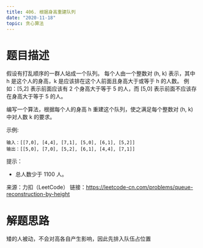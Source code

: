 ```yaml
---
title: 406. 根据身高重建队列
date: "2020-11-18"
topic: 贪心算法
---
```


# 题目描述

假设有打乱顺序的一群人站成一个队列。 每个人由一个整数对 (h, k) 表示，其中 h 是这个人的身高，k 是应该排在这个人前面且身高大于或等于 h 的人数。 例如：[5,2] 表示前面应该有 2 个身高大于等于 5 的人，而 [5,0] 表示前面不应该存在身高大于等于 5 的人。

编写一个算法，根据每个人的身高 h 重建这个队列，使之满足每个整数对 (h, k) 中对人数 k 的要求。


示例:

```
输入：[[7,0], [4,4], [7,1], [5,0], [6,1], [5,2]]
输出：[[5,0], [7,0], [5,2], [6,1], [4,4], [7,1]]
```

提示：

- 总人数少于 1100 人。


来源：力扣（LeetCode）
链接：https://leetcode-cn.com/problems/queue-reconstruction-by-height

# 解题思路

矮的人被动，不会对高各自产生影响，因此先排入队伍占位置